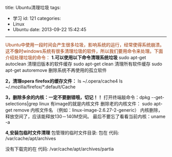 title: Ubuntu清理垃圾
tags:
  - 学习
id: 121
categories:
  - Linux
  - Ubuntu
date: 2013-09-22 15:42:45
---

<span style="color: #993300; font-size: 14px;">Ubuntu中使用一段时间会产生很多垃圾，影响系统的运行，经常使得系统崩溃。这不像时windows系统有很多清理垃圾的软件，所以我们要用命令来处理。下面介绍处理垃圾的命令：</span>
<span style="font-size: 14px;">
**1.可以使用以下命令清理系统垃圾**
sudo apt-get autoclean 清理旧版本的软件缓存
sudo apt-get clean 清理所有软件缓存
sudo apt-get autoremove 删除系统不再使用的孤立软件</span>

**2，清理opera firefox的缓存文件：**
ls ~/.opera/cache4
ls ~/.mozilla/firefox/*.default/Cache

**3，删除多余的内核：一定不要删错哦，切记！！**
打开终端敲命令：dpkg --get-selections|grep linux
有image的就是内核文件
删除老的内核文件：
sudo apt-get remove 内核文件名 （例如：linux-image-2.6.27-2-generic）
内核删除，释放空间了，应该能释放130－140M空间。
最后不要忘了看看当前内核：uname -a

**4,安装包临时文件清理**
包管理的临时文件目录:
包在
代码:
/var/cache/apt/archives

没有下载完的在
代码:
/var/cache/apt/archives/partia